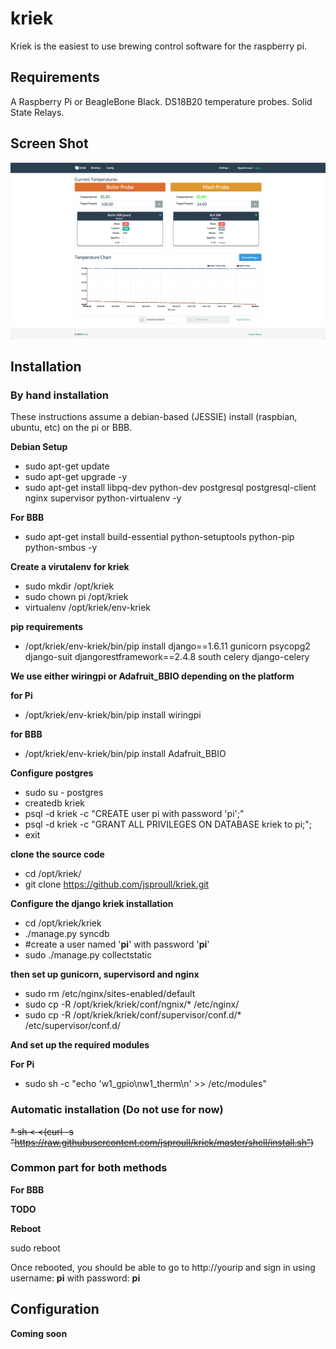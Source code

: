 kriek
=====

Kriek is the easiest to use brewing control software for the raspberry pi.

Requirements
------------

A Raspberry Pi or BeagleBone Black.
DS18B20 temperature probes.
Solid State Relays.


Screen Shot
-----------
![main screen](screenshots/main.png)

Installation
------------

### By hand installation ###

These instructions assume a debian-based (JESSIE) install (raspbian, ubuntu, etc) on the pi or BBB.

**Debian Setup**
* sudo apt-get update
* sudo apt-get upgrade -y
* sudo apt-get install libpq-dev python-dev postgresql postgresql-client nginx supervisor python-virtualenv -y

**For BBB**
* sudo apt-get install build-essential python-setuptools python-pip python-smbus -y

**Create a virutalenv for kriek**

* sudo mkdir /opt/kriek
* sudo chown pi /opt/kriek
* virtualenv /opt/kriek/env-kriek

**pip requirements**

* /opt/kriek/env-kriek/bin/pip install django==1.6.11 gunicorn psycopg2 django-suit djangorestframework==2.4.8 south celery django-celery

**We use either wiringpi or Adafruit_BBIO depending on the platform**

**for Pi**

* /opt/kriek/env-kriek/bin/pip install wiringpi

**for BBB**

* /opt/kriek/env-kriek/bin/pip install Adafruit_BBIO


**Configure postgres**
* sudo su - postgres
* createdb kriek
* psql -d kriek -c "CREATE user pi with password 'pi';"
* psql -d kriek -c "GRANT ALL PRIVILEGES ON DATABASE kriek to pi;";
* exit

**clone the source code**

* cd /opt/kriek/
* git clone https://github.com/jsproull/kriek.git

**Configure the django kriek installation**

* cd /opt/kriek/kriek
* ./manage.py syncdb
* #create a user named '**pi**' with password '**pi**'
* sudo ./manage.py collectstatic

**then set up gunicorn, supervisord and nginx**

* sudo rm /etc/nginx/sites-enabled/default
* sudo cp -R /opt/kriek/kriek/conf/ngnix/* /etc/nginx/
* sudo cp -R /opt/kriek/kriek/conf/supervisor/conf.d/* /etc/supervisor/conf.d/

**And set up the required modules**

**For Pi**

* sudo sh -c "echo 'w1_gpio\nw1_therm\n' >> /etc/modules"

### Automatic installation (Do not use for now) ###

~~* sh < <(curl -s "https://raw.githubusercontent.com/jsproull/kriek/master/shell/install.sh”)~~

### Common part for both methods ###

**For BBB**

**TODO**

**Reboot**

sudo reboot

Once rebooted, you should be able to go to http://yourip and sign in using username: **pi** with password: **pi**

**Configuration**
-------------

**Coming soon**


